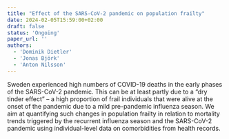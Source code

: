 ```yaml
---
title: "Effect of the SARS-CoV-2 pandemic on population frailty"
date: 2024-02-05T15:59:00+02:00
draft: false
status: 'Ongoing'
paper_url: ''
authors:
  - 'Dominik Dietler'
  - 'Jonas Björk'
  - 'Anton Nilsson'
---
```


Sweden experienced high numbers of COVID-19 deaths in the early phases of the SARS-CoV-2 pandemic. This can be at least partly due to a “dry tinder effect” – a high proportion of frail individuals that were alive at the onset of the pandemic due to a mild pre-pandemic influenza season. We aim at quantifying such changes in population frailty in relation to mortality trends triggered by the recurrent influenza season and the SARS-CoV-2 pandemic using individual-level data on comorbidities from health records.
